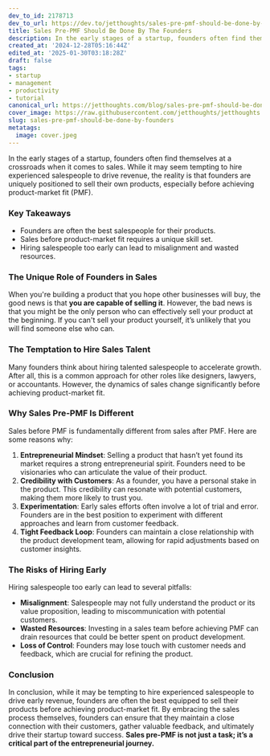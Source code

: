 ```yaml
---
dev_to_id: 2178713
dev_to_url: https://dev.to/jetthoughts/sales-pre-pmf-should-be-done-by-the-founders-99l
title: Sales Pre-PMF Should Be Done By The Founders
description: In the early stages of a startup, founders often find themselves at a crossroads when it comes to...
created_at: '2024-12-28T05:16:44Z'
edited_at: '2025-01-30T03:18:28Z'
draft: false
tags:
- startup
- management
- productivity
- tutorial
canonical_url: https://jetthoughts.com/blog/sales-pre-pmf-should-be-done-by-founders/
cover_image: https://raw.githubusercontent.com/jetthoughts/jetthoughts.github.io/master/content/blog/sales-pre-pmf-should-be-done-by-founders/cover.jpeg
slug: sales-pre-pmf-should-be-done-by-founders
metatags:
  image: cover.jpeg
---
```

In the early stages of a startup, founders often find themselves at a crossroads when it comes to sales. While it may seem tempting to hire experienced salespeople to drive revenue, the reality is that founders are uniquely positioned to sell their own products, especially before achieving product-market fit (PMF).

### Key Takeaways

*   Founders are often the best salespeople for their products.
*   Sales before product-market fit requires a unique skill set.
*   Hiring salespeople too early can lead to misalignment and wasted resources.

### The Unique Role of Founders in Sales

When you're building a product that you hope other businesses will buy, the good news is that **you are capable of selling it**. However, the bad news is that you might be the only person who can effectively sell your product at the beginning. If you can't sell your product yourself, it’s unlikely that you will find someone else who can.

### The Temptation to Hire Sales Talent

Many founders think about hiring talented salespeople to accelerate growth. After all, this is a common approach for other roles like designers, lawyers, or accountants. However, the dynamics of sales change significantly before achieving product-market fit.

### Why Sales Pre-PMF Is Different

Sales before PMF is fundamentally different from sales after PMF. Here are some reasons why:

1.  **Entrepreneurial Mindset**: Selling a product that hasn’t yet found its market requires a strong entrepreneurial spirit. Founders need to be visionaries who can articulate the value of their product.
2.  **Credibility with Customers**: As a founder, you have a personal stake in the product. This credibility can resonate with potential customers, making them more likely to trust you.
3.  **Experimentation**: Early sales efforts often involve a lot of trial and error. Founders are in the best position to experiment with different approaches and learn from customer feedback.
4.  **Tight Feedback Loop**: Founders can maintain a close relationship with the product development team, allowing for rapid adjustments based on customer insights.

### The Risks of Hiring Early

Hiring salespeople too early can lead to several pitfalls:

*   **Misalignment**: Salespeople may not fully understand the product or its value proposition, leading to miscommunication with potential customers.
*   **Wasted Resources**: Investing in a sales team before achieving PMF can drain resources that could be better spent on product development.
*   **Loss of Control**: Founders may lose touch with customer needs and feedback, which are crucial for refining the product.

### Conclusion

In conclusion, while it may be tempting to hire experienced salespeople to drive early revenue, founders are often the best equipped to sell their products before achieving product-market fit. By embracing the sales process themselves, founders can ensure that they maintain a close connection with their customers, gather valuable feedback, and ultimately drive their startup toward success. **Sales pre-PMF is not just a task; it’s a critical part of the entrepreneurial journey.**